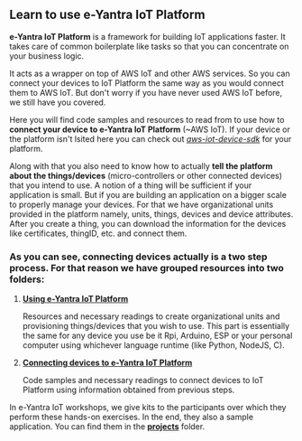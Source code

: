## Learn to use e-Yantra IoT Platform

**e-Yantra IoT Platform** is a framework for building IoT applications faster. It takes care of common boilerplate like tasks 
so that you can concentrate on your business logic. 

It acts as a wrapper on top of AWS IoT and other AWS services. So you can connect your devices to IoT Platform the same way as 
you would connect them to AWS IoT. But don't worry if you have never used AWS IoT before, we still have you covered.

Here you will find code samples and resources to read from to use how to **connect your device to e-Yantra IoT Platform** (~AWS IoT). If your device or the platform isn't lsited
here you can check out [*aws-iot-device-sdk*](https://aws.amazon.com/iot/sdk/) for your platform. 

Along with that you also need to know how to actually **tell the platform about the things/devices** (micro-controllers or other connected devices) that you intend to use.
A notion of a thing will be sufficient if your application is small. But if you are building an application on a bigger scale to properly
manage your devices. For that we have organizational units provided in the platform namely, units, things, devices and device attributes. 
After you create a thing, you can download the information for the devices like certificates, thingID, etc. and connect them.

### As you can see, connecting devices actually is a two step process. For that reason we have grouped resources into two folders:
1. [**Using e-Yantra IoT Platform**](./iot-platform/using-iot-platform)
    
    Resources and necessary readings to create organizational units and provisioning things/devices that you wish to use.
   This part is essentially the same for any device you use be it Rpi, Arduino, ESP or your personal computer using whichever 
   language runtime (like Python, NodeJS, C).
   
2. [**Connecting devices to e-Yantra IoT Platform**](./iot-platform/connecting-devices-to-platform)

    Code samples and necessary readings to connect devices to IoT Platform using information obtained from previous steps.
    
In e-Yantra IoT workshops, we give kits to the participants over which they perform these hands-on exercises. In the end, they also a sample application. You can find them in the [**projects**](./iot-platform/projects) folder.

